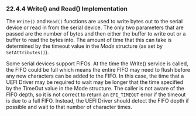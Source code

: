 <!--- @file
  22.4.4 Write() and Read() Implementation

  Copyright (c) 2012-2018, Intel Corporation. All rights reserved.<BR>

  Redistribution and use in source (original document form) and 'compiled'
  forms (converted to PDF, epub, HTML and other formats) with or without
  modification, are permitted provided that the following conditions are met:

  1) Redistributions of source code (original document form) must retain the
     above copyright notice, this list of conditions and the following
     disclaimer as the first lines of this file unmodified.

  2) Redistributions in compiled form (transformed to other DTDs, converted to
     PDF, epub, HTML and other formats) must reproduce the above copyright
     notice, this list of conditions and the following disclaimer in the
     documentation and/or other materials provided with the distribution.

  THIS DOCUMENTATION IS PROVIDED BY TIANOCORE PROJECT "AS IS" AND ANY EXPRESS OR
  IMPLIED WARRANTIES, INCLUDING, BUT NOT LIMITED TO, THE IMPLIED WARRANTIES OF
  MERCHANTABILITY AND FITNESS FOR A PARTICULAR PURPOSE ARE DISCLAIMED. IN NO
  EVENT SHALL TIANOCORE PROJECT  BE LIABLE FOR ANY DIRECT, INDIRECT, INCIDENTAL,
  SPECIAL, EXEMPLARY, OR CONSEQUENTIAL DAMAGES (INCLUDING, BUT NOT LIMITED TO,
  PROCUREMENT OF SUBSTITUTE GOODS OR SERVICES; LOSS OF USE, DATA, OR PROFITS;
  OR BUSINESS INTERRUPTION) HOWEVER CAUSED AND ON ANY THEORY OF LIABILITY,
  WHETHER IN CONTRACT, STRICT LIABILITY, OR TORT (INCLUDING NEGLIGENCE OR
  OTHERWISE) ARISING IN ANY WAY OUT OF THE USE OF THIS DOCUMENTATION, EVEN IF
  ADVISED OF THE POSSIBILITY OF SUCH DAMAGE.

-->

### 22.4.4 Write() and Read() Implementation

The `Write()` and `Read()` functions are used to write bytes out to the serial
device or read in from the serial device. The only two parameters that are
passed are the number of bytes and then either the buffer to write out or a
buffer to read the bytes into. The amount of time that this can take is
determined by the timeout value in the _Mode_ structure (as set by
`SetAttributes()`).

Some serial devices support FIFOs. At the time the Write() service is called,
the FIFO could be full which means the entire FIFO may need to flush before any
new characters can be added to the FIFO. In this case, the time that a UEFI
Driver may be required to wait may be longer that the time specified by the
TimeOut value in the Mode structure. The caller is not aware of the FIFO depth,
so it is not correct to return an `EFI_TIMEOUT` error if the timeout is due to
a full FIFO. Instead, the UEFI Driver should detect the FIFO depth if possible
and wait to that number of character times.
